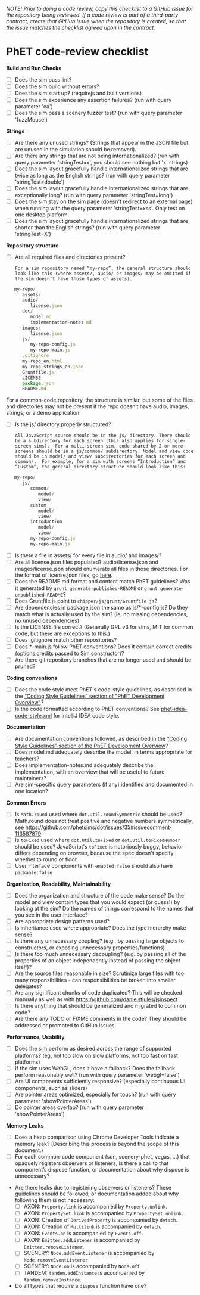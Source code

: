 *NOTE! Prior to doing a code review, copy this checklist to a GitHub issue for the repository being reviewed.
If a code review is part of a third-party contract, create that GitHub issue when the repository is created, so that the issue
matches the checklist agreed upon in the contract.*

PhET code-review checklist
=============

**Build and Run Checks**

- [ ] Does the sim pass lint?
- [ ] Does the sim build without errors?
- [ ] Does the sim start up? (requirejs and built versions)
- [ ] Does the sim experience any assertion failures? (run with query parameter 'ea')
- [ ] Does the sim pass a scenery fuzzer test? (run with query parameter 'fuzzMouse')

**Strings**
- [ ] Are there any unused strings? (Strings that appear in the JSON file but are unused in the simulation should be removed).
- [ ] Are there any strings that are not being internationalized? (run with query parameter 'stringTest=x', you should see nothing but 'x' strings)
- [ ] Does the sim layout gracefully handle internationalized strings that are twice as long as the English strings? (run with query parameter 'stringTest=double')
- [ ] Does the sim layout gracefully handle internationalized strings that are exceptionally long? (run with query parameter 'stringTest=long')
- [ ] Does the sim stay on the sim page (doesn't redirect to an external page) when running with the query parameter 'stringTest=xss'. Only test on one desktop platform.
- [ ] Does the sim layout gracefully handle internationalized strings that are shorter than the English strings? (run with query parameter 'stringTest=X')

**Repository structure**

- [ ] Are all required files and directories present?

      For a sim repository named “my-repo”, the general structure should look like this (where assets/, audio/ or images/ may be omitted if the sim doesn’t have those types of assets).

```js
   my-repo/
      assets/
      audio/
         license.json
      doc/
         model.md
         implementation-notes.md
      images/
         license.json
      js/
         my-repo-config.js
         my-repo-main.js
      .gitignore
      my-repo_en.html
      my-repo-strings_en.json
      Gruntfile.js
      LICENSE
      package.json
      README.md
```

   For a common-code repository, the structure is similar, but some of the files and directories may not be present if the repo doesn’t have audio, images, strings, or a demo application.

- [ ] Is the js/ directory properly structured?

      All JavaScript source should be in the js/ directory. There should be a subdirectory for each screen (this also applies for single-screen sims).  For a multi-screen sim, code shared by 2 or more screens should be in a js/common/ subdirectory. Model and view code should be in model/ and view/ subdirectories for each screen and common/.  For example, for a sim with screens “Introduction” and “Custom”, the general directory structure should look like this:

```js
   my-repo/
      js/
         common/
            model/
            view/
         custom
            model/
            view/
         introduction
            model/
            view/
         my-repo-config.js
         my-repo-main.js
 ```

- [ ] Is there a file in assets/ for every file in audio/ and images/?
- [ ] Are all license.json files populated? audio/license.json and images/license.json should enumerate all files in those directories. For the format of license.json files, go [here](https://github.com/phetsims/simula-rasa/blob/master/images/README.txt).
- [ ] Does the README.md format and content match PhET guidelines? Was it generated by `grunt generate-published-README` or `grunt generate-unpublished-README`?
- [ ] Does Gruntfile.js point to `chipper/js/grunt/Gruntfile.js`?
- [ ] Are dependencies in package.json the same as js/*-config.js? Do they match what is actually used by the sim? (ie, no missing dependencies, no unused dependencies)
- [ ] Is the LICENSE file correct? (Generally GPL v3 for sims, MIT for common code, but there are exceptions to this.)
- [ ] Does .gitignore match other repositories?
- [ ] Does *-main.js follow PhET conventions? Does it contain correct credits (options.credits passed to Sim constructor)?
- [ ] Are there git repository branches that are no longer used and should be pruned?

**Coding conventions**

- [ ] Does the code style meet PhET's code-style guidelines, as described in the [“Coding Style Guidelines” section of "PhET Development Overview"](https://docs.google.com/document/d/1odXkliRagq0zuf1_NdOtQ2BrkC9hwlISnPi2y-dKdrk/edit#heading=h.1oxr3ptyo50w)?
- [ ] Is the code formatted according to PhET conventions? See [phet-idea-code-style.xml](https://github.com/phetsims/joist/blob/master/util/phet-idea-codestyle.xml) for IntelliJ IDEA code style.

**Documentation**

- [ ] Are documentation conventions followed, as described in the [“Coding Style Guidelines” section of the PhET Development Overview](https://docs.google.com/document/d/1odXkliRagq0zuf1_NdOtQ2BrkC9hwlISnPi2y-dKdrk/edit#heading=h.1oxr3ptyo50w)?
- [ ] Does model.md adequately describe the model, in terms appropriate for teachers?
- [ ] Does implementation-notes.md adequately describe the implementation, with an overview that will be useful to future maintainers?
- [ ] Are sim-specific query parameters (if any) identified and documented in one location?

**Common Errors**

- [ ] Is `Math.round` used where `dot.Util.roundSymmetric` should be used?  Math.round does not treat positive and negative numbers symmetrically, see https://github.com/phetsims/dot/issues/35#issuecomment-113587879
- [ ] Is `toFixed` used where `dot.Util.toFixed` or `dot.Util.toFixedNumber` should be used? JavaScript's `toFixed` is notoriously buggy, behavior differs depending on browser, because the spec doesn't specify whether to round or floor.
- [ ] User interface components with `enabled:false` should also have `pickable:false`

**Organization, Readability, Maintainability**

- [ ] Does the organization and structure of the code make sense? Do the model and view contain types that you would expect (or guess!) by looking at the sim? Do the names of things correspond to the names that you see in the user interface?
- [ ] Are appropriate design patterns used?
- [ ] Is inheritance used where appropriate? Does the type hierarchy make sense?
- [ ] Is there any unnecessary coupling? (e.g., by passing large objects to constructors, or exposing unnecessary properties/functions)
- [ ] Is there too much unnecessary decoupling? (e.g. by passing all of the properties of an object independently instead of passing the object itself)?
- [ ] Are the source files reasonable in size? Scrutinize large files with too many responsibilities - can responsibilities be broken into smaller delegates?
- [ ] Are any significant chunks of code duplicated? This will be checked manually as well as with https://github.com/danielstjules/jsinspect
- [ ] Is there anything that should be generalized and migrated to common code?
- [ ] Are there any TODO or FIXME comments in the code?  They should be addressed or promoted to GitHub issues.

**Performance, Usability**

- [ ] Does the sim perform as desired across the range of supported platforms? (eg, not too slow on slow platforms, not too fast on fast platforms)
- [ ] If the sim uses WebGL, does it have a fallback? Does the fallback perform reasonably well? (run with query parameter 'webgl=false')
- [ ] Are UI components sufficiently responsive? (especially continuous UI components, such as sliders)
- [ ] Are pointer areas optimized, especially for touch? (run with query parameter 'showPointerAreas')
- [ ] Do pointer areas overlap? (run with query parameter 'showPointerAreas')

**Memory Leaks**

- [ ] Does a heap comparison using Chrome Developer Tools indicate a memory leak? (Describing this process is beyond the scope of this document.)
- [ ] For each common-code component (sun, scenery-phet, vegas, …) that opaquely registers observers or listeners, is there a call to that component’s dispose function, or documentation about why dispose is unnecessary?
- Are there leaks due to registering observers or listeners? These guidelines should be followed, or documentation added about why following them is not necessary:
	- [ ] AXON: `Property.link` is accompanied by `Property.unlink`.
	- [ ] AXON: `PropertySet.link` is accompanied by `PropertySet.unlink`.
	- [ ] AXON: Creation of `DerivedProperty` is accompanied by `detach`.
	- [ ] AXON: Creation of `Multilink` is accompanied by `detach`.
	- [ ] AXON: `Events.on` is accompanied by `Events.off`.
	- [ ] AXON: `Emitter.addListener` is accompanied by `Emitter.removeListener`.
	- [ ] SCENERY: `Node.addEventListener` is accompanied by `Node.removeEventListener`
	- [ ] SCENERY: `Node.on` is accompanied by `Node.off`
	- [ ] TANDEM: `tandem.addInstance` is accompanied by `tandem.removeInstance`.
- Do all types that require a `dispose` function have one?

